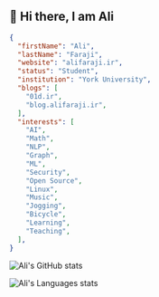 ## 👋 Hi there, I am Ali

```json
{
  "firstName": "Ali",
  "lastName": "Faraji",
  "website": "alifaraji.ir",
  "status": "Student",
  "institution": "York University",
  "blogs": [
    "01d.ir",
    "blog.alifaraji.ir",
  ],
  "interests": [
    "AI",
    "Math",
    "NLP",
    "Graph",
    "ML",
    "Security",
    "Open Source",
    "Linux",
    "Music",
    "Jogging",
    "Bicycle",
    "Learning",
    "Teaching",
  ],
}
```




![Ali's GitHub stats](https://github-readme-stats.vercel.app/api?username=alifa98&show_icons=true&theme=dark&icon_color=FF6600&count_private=true)

![Ali's Languages stats](https://github-readme-stats.vercel.app/api/top-langs/?username=alifa98&langs_count=6&theme=dark)
